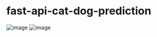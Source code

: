 # fast-api-cat-dog-prediction
![image](https://cdn.discordapp.com/attachments/890559786922426409/890734800103698482/unknown.png)
![image](https://cdn.discordapp.com/attachments/890559786922426409/890735582530121798/unknown.png)
